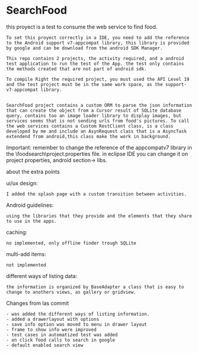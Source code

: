 SearchFood
==========
this proyect is a test to consume the web service to find food.


	To set this proyect correctly in a IDE, you need to add the reference to the Android support v7-appcompat library, this library is provided by google and can be download from the android SDK Manager.

	This repo contains 2 projects, the activity required, and a android test application to run the test of the App. the test only contains the methods created that are not part of android sdk.

	To compile Right the required project, you must used the API Level 19 and the test project must be in the same work space, as the support-v7-appcompat library.


	SearchFood project contains a custom ORM to parse the json information that can create the object from a Cursor result of SQLite database query, contains too an image loader library to display images, but services seems that is not sending urls from food's pictures. To call the web services contains a Custom RestClient class, is a class developed by me and include an AsynRequest class that is a AsyncTask extendend from android,this class make the work in background.

Important:
	remember to change the reference of the appcompatv7 library in the \foodsearch\project.properties file. in eclipse IDE you can change it on project properties, android section-> libs.

about the extra points

ui/ux design:

	I added the splash page with a custom transition between activities.
Android guidelines: 

	using the libraries that they provide and the elements that they share to use in the apps.
caching:

	no implemented, only offline finder trough SQLite
multi-add items: 

	not implemented
different ways of listing data:

	the information is organized by BaseAdapter a class that is easy to change to anothers views, as gallery or gridview.
Changes from las commit

	- was added the different ways of listing information.
	- added a drawerlayout with options
	- save info option was moved to menu in drawer layout
	- frame to show info were improved
	- test cases in automatized test was added
	- on click food calls to search in google
	- default enabled search view